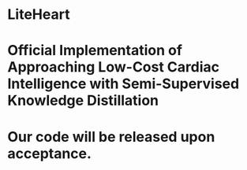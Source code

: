 # LiteHeart
# Official Implementation of Approaching Low-Cost Cardiac Intelligence with Semi-Supervised Knowledge Distillation
# Our code will be released upon acceptance.
